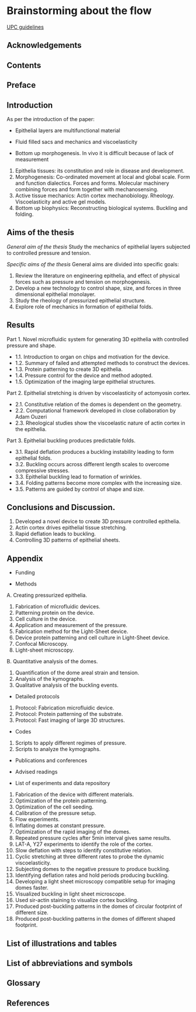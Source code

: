 # Brainstorming about the flow

[UPC guidelines](https://bibliotecnica.upc.edu/en/investigadors/elaborar-articles-cientifics-tesis-doctorals#publicar-tesi-compendi)

## Acknowledgements

## Contents

## Preface

## Introduction

As per the introduction of the paper:

- Epithelial layers are multifunctional material

- Fluid filled sacs and mechanics and viscoelasticity

- Bottom up morphogenesis. In vivo it is difficult because of lack of measurement
1. Epithelia tissues: its constitution and role in disease and development.
2. Morphogenesis: Co-ordinated movement at local and global scale. Form and function dialectics. Forces and forms. Molecular machinery combining forces and form together with mechanosensing.
3. Active tissue mechanics: Actin cortex mechanobiology. Rheology. Viscoelasticity and active gel models.
4. Bottom up biophysics: Reconstructing biological systems. Buckling and folding.

## Aims of the thesis

*General aim of the thesis*
Study the mechanics of epithelial layers subjected to controlled pressure and tension.

*Specific aims of the thesis*
General aims are divided into specific goals:

1. Review the literature on engineering epithelia, and effect of physical forces such as pressure and tension on morphogenesis.
2. Develop a new technology to control shape, size, and forces in three dimensional epithelial monolayer.
3. Study the rheology of pressurized epithelial structure.
4. Explore role of mechanics in formation of epithelial folds.

## Results

Part 1. Novel microfluidic system for generating 3D epithelia with controlled pressure and shape.

* 1.1. Introduction to organ on chips and motivation for the device.
* 1.2. Summary of failed and attempted methods to construct the devices.
* 1.3. Protein patterning to create 3D epithelia.
* 1.4. Pressure control for the device and method adopted.
* 1.5. Optimization of the imaging large epithelial structures.

Part 2. Epithelial stretching is driven by viscoelasticity of actomyosin cortex.

* 2.1. Constitutive relation of the domes is dependent on the geometry.
* 2.2. Computational framework developed in close collaboration by Adam Ouzeri
* 2.3. Rheological studies show the viscoelastic nature of actin cortex in the epithelia.

Part 3. Epithelial buckling produces predictable folds.

* 3.1. Rapid deflation produces a buckling instability leading to form epithelial folds.
* 3.2. Buckling occurs across different length scales to overcome compressive stresses.
* 3.3. Epithelial buckling lead to formation of wrinkles.
* 3.4. Folding patterns become more complex with the increasing size.
* 3.5. Patterns are guided by control of shape and size.

## Conclusions and Discussion.

1. Developed a novel device to create 3D pressure controlled epithelia.
2. Actin cortex drives epithelial tissue stretching.
3. Rapid deflation leads to buckling.
4. Controlling 3D patterns of epithelial sheets.

## Appendix

* Funding

* Methods

A. Creating pressurized epithelia.

1. Fabrication of microfluidic devices. 
2. Patterning protein on the device.
3. Cell culture in the device.
4. Application and measurement of the pressure.
5. Fabrication method for the Light-Sheet device.
6. Device protein patterning and cell culture in Light-Sheet device.
7. Confocal Microscopy.
8. Light-sheet microscopy.

B. Quantitative analysis of the domes.

1. Quantification of the dome areal strain and tension.
2. Analysis of the kymographs.
3. Qualitative analysis of the buckling events.
* Detailed protocols
1. Protocol: Fabrication microfluidic device.
2. Protocol: Protein patterning of the substrate.
3. Protocol: Fast imaging of large 3D structures.
* Codes
1. Scripts to apply different regimes of pressure.
2. Scripts to analyze the kymographs.
* Publications and conferences

* Advised readings

* List of experiments and data repository
1. Fabrication of the device with different materials.
2. Optimization of the protein patterning.
3. Optimization of the cell seeding.
4. Calibration of the pressure setup.
5. Flow experiments.
6. Inflating domes at constant pressure.
7. Optimization of the rapid imaging of the domes.
8. Repeated pressure cycles after 5min interval gives same results.
9. LAT-A, Y27 experiments to identify the role of the cortex.
10. Slow deflation with steps to identify constitutive relation.
11. Cyclic stretching at three different rates to probe the dynamic viscoelasticity.
12. Subjecting domes to the negative pressure to produce buckling.
13. Identifying deflation rates and hold periods producing buckling.
14. Developing a light sheet microscopy compatible setup for imaging domes faster.
15. Visualized buckling in light sheet microscope.
16. Used sir-actin staining to visualize cortex buckling.
17. Produced post-buckling patterns in the domes of circular footprint of different size.
18. Produced post-buckling patterns in the domes of different shaped footprint.

## List of illustrations and tables

## List of abbreviations and symbols

## Glossary

## References
